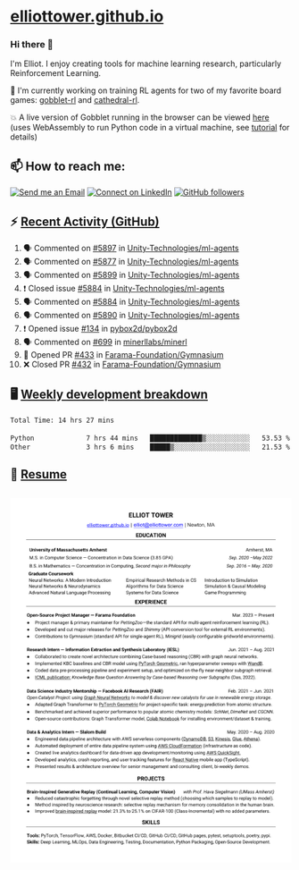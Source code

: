 # [elliottower.github.io](https://github.com/elliottower/elliottower.github.io)

### Hi there 👋

I'm Elliot. I enjoy creating tools for machine learning research, particularly Reinforcement Learning. 

🚀 I'm currently working on training RL agents for two of my favorite board games: [gobblet-rl](https://github.com/elliottower/gobblet-rl) and [cathedral-rl](https://github.com/elliottower/cathedral-rl). 

💥 A live version of Gobblet running in the browser can be viewed [here](https://elliottower.github.io/gobblet-rl/) (uses WebAssembly to run Python code in a virtual machine, see [tutorial](https://github.com/elliottower/gobblet-rl/blob/main/tutorials/WebAssembly/web_assembly.md) for details)


## 📫 How to reach me:

 [![Send me an Email](https://img.shields.io/badge/email-elliot%40elliottower.com-blue)](mailto:elliot@elliottower.com)
 [![Connect on LinkedIn](https://img.shields.io/badge/--linkedin?label=LinkedIn&logo=LinkedIn&style=social)](https://www.linkedin.com/in/elliot-tower)
 [![GitHub followers](https://img.shields.io/github/followers/elliottower?style=social)](https://github.com/elliottower/)
 

## ⚡ [Recent Activity (GitHub)](https://github.com/elliottower)

<!--START_SECTION:activity-->
1. 🗣 Commented on [#5897](https://github.com/Unity-Technologies/ml-agents/issues/5897) in [Unity-Technologies/ml-agents](https://github.com/Unity-Technologies/ml-agents)
2. 🗣 Commented on [#5877](https://github.com/Unity-Technologies/ml-agents/issues/5877) in [Unity-Technologies/ml-agents](https://github.com/Unity-Technologies/ml-agents)
3. 🗣 Commented on [#5899](https://github.com/Unity-Technologies/ml-agents/issues/5899) in [Unity-Technologies/ml-agents](https://github.com/Unity-Technologies/ml-agents)
4. ❗️ Closed issue [#5884](https://github.com/Unity-Technologies/ml-agents/issues/5884) in [Unity-Technologies/ml-agents](https://github.com/Unity-Technologies/ml-agents)
5. 🗣 Commented on [#5884](https://github.com/Unity-Technologies/ml-agents/issues/5884) in [Unity-Technologies/ml-agents](https://github.com/Unity-Technologies/ml-agents)
6. 🗣 Commented on [#5890](https://github.com/Unity-Technologies/ml-agents/issues/5890) in [Unity-Technologies/ml-agents](https://github.com/Unity-Technologies/ml-agents)
7. ❗️ Opened issue [#134](https://github.com/pybox2d/pybox2d/issues/134) in [pybox2d/pybox2d](https://github.com/pybox2d/pybox2d)
8. 🗣 Commented on [#699](https://github.com/minerllabs/minerl/issues/699) in [minerllabs/minerl](https://github.com/minerllabs/minerl)
9. 💪 Opened PR [#433](https://github.com/Farama-Foundation/Gymnasium/pull/433) in [Farama-Foundation/Gymnasium](https://github.com/Farama-Foundation/Gymnasium)
10. ❌ Closed PR [#432](https://github.com/Farama-Foundation/Gymnasium/pull/432) in [Farama-Foundation/Gymnasium](https://github.com/Farama-Foundation/Gymnasium)
<!--END_SECTION:activity-->


## 🖥️ [Weekly development breakdown](https://wakatime.com/@elliottower)
<!--START_SECTION:waka-->

```text
Total Time: 14 hrs 27 mins

Python             7 hrs 44 mins   █████████████▒░░░░░░░░░░░   53.53 %
Other              3 hrs 6 mins    █████▒░░░░░░░░░░░░░░░░░░░   21.53 %
```

<!--END_SECTION:waka-->


## 📄 [Resume](https://elliottower.github.io/src/pdf/resume.pdf)

<!-- PDF-TO-MARKDOWN:START -->
![Page 1](src/png/page1.png "Page 1")
---
<!-- PDF-TO-MARKDOWN:END -->
